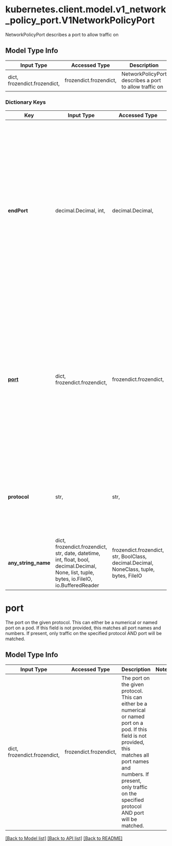 # kubernetes.client.model.v1_network_policy_port.V1NetworkPolicyPort

NetworkPolicyPort describes a port to allow traffic on

## Model Type Info
Input Type | Accessed Type | Description | Notes
------------ | ------------- | ------------- | -------------
dict, frozendict.frozendict,  | frozendict.frozendict,  | NetworkPolicyPort describes a port to allow traffic on | 

### Dictionary Keys
Key | Input Type | Accessed Type | Description | Notes
------------ | ------------- | ------------- | ------------- | -------------
**endPort** | decimal.Decimal, int,  | decimal.Decimal,  | If set, indicates that the range of ports from port to endPort, inclusive, should be allowed by the policy. This field cannot be defined if the port field is not defined or if the port field is defined as a named (string) port. The endPort must be equal or greater than port. | [optional] value must be a 32 bit integer
**[port](#port)** | dict, frozendict.frozendict,  | frozendict.frozendict,  | The port on the given protocol. This can either be a numerical or named port on a pod. If this field is not provided, this matches all port names and numbers. If present, only traffic on the specified protocol AND port will be matched. | [optional] 
**protocol** | str,  | str,  | The protocol (TCP, UDP, or SCTP) which traffic must match. If not specified, this field defaults to TCP. | [optional] 
**any_string_name** | dict, frozendict.frozendict, str, date, datetime, int, float, bool, decimal.Decimal, None, list, tuple, bytes, io.FileIO, io.BufferedReader | frozendict.frozendict, str, BoolClass, decimal.Decimal, NoneClass, tuple, bytes, FileIO | any string name can be used but the value must be the correct type | [optional]

# port

The port on the given protocol. This can either be a numerical or named port on a pod. If this field is not provided, this matches all port names and numbers. If present, only traffic on the specified protocol AND port will be matched.

## Model Type Info
Input Type | Accessed Type | Description | Notes
------------ | ------------- | ------------- | -------------
dict, frozendict.frozendict,  | frozendict.frozendict,  | The port on the given protocol. This can either be a numerical or named port on a pod. If this field is not provided, this matches all port names and numbers. If present, only traffic on the specified protocol AND port will be matched. | 

[[Back to Model list]](../../README.md#documentation-for-models) [[Back to API list]](../../README.md#documentation-for-api-endpoints) [[Back to README]](../../README.md)


